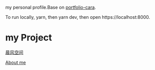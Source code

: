 my personal profile.Base on [portfolio-cara](https://github.com/LekoArts/gatsby-starter-portfolio-cara).

To run locally, yarn, then yarn dev, then open https://localhost:8000.

# my Project

[晨风空间](https://wccmw.xyz/FE_note)

[About me](https://wccmw.xyz)